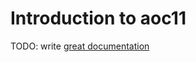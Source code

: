 # Introduction to aoc11

TODO: write [great documentation](http://jacobian.org/writing/what-to-write/)
